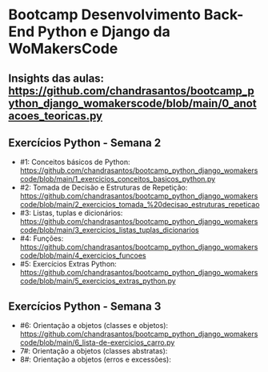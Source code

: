 # Bootcamp Desenvolvimento Back-End Python e Django da WoMakersCode
 
## Insights das aulas: https://github.com/chandrasantos/bootcamp_python_django_womakerscode/blob/main/0_anotacoes_teoricas.py

## Exercícios Python - Semana 2

- #1: Conceitos básicos de Python: https://github.com/chandrasantos/bootcamp_python_django_womakerscode/blob/main/1_exercicios_conceitos_basicos_python.py
- #2: Tomada de Decisão e Estruturas de Repetição: https://github.com/chandrasantos/bootcamp_python_django_womakerscode/blob/main/2_exercicios_tomada_%20decisao_estruturas_repeticao
- #3: Listas, tuplas e dicionários: https://github.com/chandrasantos/bootcamp_python_django_womakerscode/blob/main/3_exercicios_listas_tuplas_dicionarios
- #4: Funções: https://github.com/chandrasantos/bootcamp_python_django_womakerscode/blob/main/4_exercicios_funcoes
- #5: Exercícios Extras Python: https://github.com/chandrasantos/bootcamp_python_django_womakerscode/blob/main/5_exercicios_extras_python.py

## Exercícios Python - Semana 3
- #6: Orientação a objetos (classes e objetos): https://github.com/chandrasantos/bootcamp_python_django_womakerscode/blob/main/6_lista-de-exercicios_carro.py
- 7#: Orientação a objetos (classes abstratas): 
- 8#: Orientação a objetos (erros e excessões):
